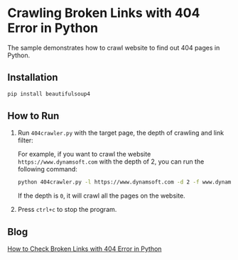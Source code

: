 # Crawling Broken Links with 404 Error in Python
The sample demonstrates how to crawl website to find out 404 pages in Python.

## Installation

```bash
pip install beautifulsoup4
```

## How to Run
1. Run `404crawler.py` with the target page, the depth of crawling and link filter:

    For example, if you want to crawl the website `https://www.dynamsoft.com` with the depth of 2, you can run the following command:

    ```bash
    python 404crawler.py -l https://www.dynamsoft.com -d 2 -f www.dynamsoft.com
    ```

    If the depth is `0`, it will crawl all the pages on the website.

2. Press `ctrl+c` to stop the program.

## Blog
[How to Check Broken Links with 404 Error in Python][1]

[1]:https://www.dynamsoft.com/codepool/python-check-broken-links-404.html

